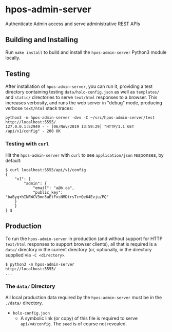 # hpos-admin-server
Authenticate Admin access and serve administrative REST APIs

## Building and Installing

Run `make install` to build and install the `hpos-admin-server` Python3 module locally.


## Testing

After installation of `hpos-admin-server`, you can run it, providing a test directory containing
testing `data/holo-config.json` as well as `templates/` and `static/` directories to serve
`text/html` responses to a browser.  This increases verbosity, and runs the web server in "debug"
mode, producing verbose `text/html` stack traces:

```
python3 -m hpos-admin-server -dvv -C ~/src/hpos-admin-server/test
http://localhost:5555/
127.0.0.1:52949 - - [06/Nov/2019 13:59:29] "HTTP/1.1 GET /api/v1/config" - 200 OK
```

### Testing with `curl`

Hit the `hpos-admin-server` with `curl` to see `application/json` responses, by default:

```
$ curl localhost:5555/api/v1/config
{
    "v1": {
        "admin": {
            "email": "a@b.ca",
            "public_key": "baByq+hINRWCV3mn5uEtFxsNMDtrsTc+Qe64Evju/PQ"
	}
    }
} $
```

## Production

To run the `hpos-admin-server` in production (and without support for HTTP `text/html` responses to
support browser clients), all that is required is a `data/` directory in the current directory (or,
optionally, in the directory supplied via `-C <directory>`.  

```
$ python3 -m hpos-admin-server
http://localhost:5555/
...
```

### The `data/` Directory

All local production data required by the `hpos-admin-server` must be in the `./data/` directory.

- `holo-config.json`
  - A symbolic link (or copy) of this file is required to serve `api/v#/config`.  The `seed` is of
    course not revealed.
